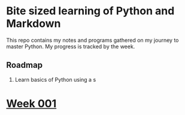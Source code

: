 # Bite sized learning of Python and Markdown

This repo contains my notes and programs gathered on my journey to master Python. My progress is tracked by the week.

## Roadmap
1. Learn basics of Python using a s


# [Week 001](./week-001/README.md)
